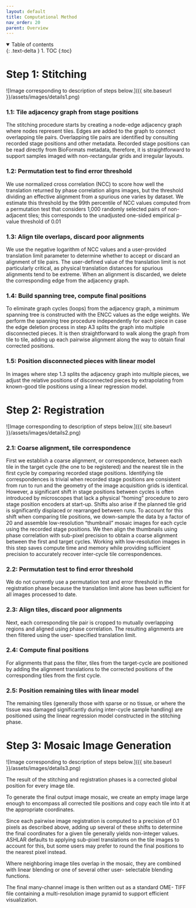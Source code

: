 ```yaml
---
layout: default
title: Computational Method
nav_order: 20
parent: Overview
---
```


<details open markdown="block">
  <summary>
    Table of contents
  </summary>
  {: .text-delta }
1. TOC
{:toc}
</details>

# Step 1: Stitching
![Image corresponding to description of steps below.]({{ site.baseurl }}/assets/images/details1.png)

### 1.1: Tile adjacency graph from stage positions
The stitching procedure starts by creating a node-edge adjacency graph where nodes represent tiles. Edges are added to the graph to connect overlapping tile pairs. Overlapping tile pairs are identified by consulting recorded stage positions and other metadata. Recorded stage positions can be read directly from BioFormats metadata, therefore, it is straightforward to support samples imaged with non-rectangular grids and irregular layouts.  
### 1.2: Permutation test to find error threshold
We use normalized cross correlation (NCC) to score how well the translation returned by phase correlation aligns images, but the threshold dividing an effective alignment from a spurious one varies by dataset. We estimate this threshold by the 99th percentile of NCC values computed from a permutation test that considers 1,000 randomly selected pairs of non-adjacent tiles; this corresponds to the unadjusted one-sided empirical p-value threshold of 0.01  
### 1.3: Align tile overlaps, discard poor alignments 
We use the negative logarithm of NCC values and a user-provided translation limit parameter to determine whether to accept or discard an alignment of tile pairs. The user-defined value of the translation limit is not particularly critical, as physical translation distances for spurious alignments tend to be extreme. When an alignment is discarded, we delete the corresponding edge from the adjacency graph.   
### 1.4: Build spanning tree, compute final positions 
To eliminate graph cycles (loops) from the adjacency graph, a minimum spanning tree is constructed with the ENCC values as the edge weights. We perform the spanning tree procedure independently for each piece in case the edge deletion process in step A3 splits the graph into multiple disconnected pieces. It is then straightforward to walk along the graph from tile to tile, adding up each pairwise alignment along the way to obtain final corrected positions.  
### 1.5: Position disconnected pieces with linear model 
In images where step 1.3 splits the adjacency graph into multiple pieces, we adjust the relative positions of disconnected pieces by extrapolating from known-good tile positions using a linear regression model.   


# Step 2: Registration
![Image corresponding to description of steps below.]({{ site.baseurl }}/assets/images/details2.png)

### 2.1: Coarse alignment, tile correspondence
First we establish a coarse alignment, or correspondence, between each tile in the target cycle (the one to be registered) and the nearest tile in the first cycle by comparing recorded stage positions. Identifying tile correspondences is trivial when recorded stage positions are consistent from run to run and the geometry of the image acquisition grids is identical. However, a significant shift in stage positions between cycles is often introduced by microscopes that lack a physical “homing” procedure to zero stage position encoders at start-up. Shifts also arise if the planned tile grid is significantly displaced or rearranged between runs. To account for this shift when comparing tile positions, we down-sample the data by a factor of 20 and assemble low-resolution “thumbnail” mosaic images for each cycle using the recorded stage positions. We then align the thumbnails using phase correlation with sub-pixel precision to obtain a coarse alignment between the first and target cycles. Working with low-resolution images in this step saves compute time and memory while providing sufficient precision to accurately recover inter-cycle tile correspondences.  
### 2.2: Permutation test to find error threshold
We do not currently use a permutation test and error threshold in the registration phase because the translation limit alone has been sufficient for all images processed to date.  
### 2.3: Align tiles, discard poor alignments
Next, each corresponding tile pair is cropped to mutually overlapping regions and aligned using phase correlation. The resulting alignments are then filtered using the user- specified translation limit.  
### 2.4: Compute final positions
For alignments that pass the filter, tiles from the target-cycle are positioned by adding the alignment translations to the corrected positions of the corresponding tiles from the first cycle.  
### 2.5: Position remaining tiles with linear model
The remaining tiles (generally those with sparse or no tissue, or where the tissue was damaged significantly during inter-cycle sample handling) are positioned using the linear regression model constructed in the stitching phase.  


# Step 3: Mosaic Image Generation
![Image corresponding to description of steps below.]({{ site.baseurl }}/assets/images/details3.png)

The result of the stitching and registration phases is a corrected global position for every image tile.  

To generate the final output image mosaic, we create an empty image large enough to encompass all corrected tile positions and copy each tile into it at the appropriate coordinates.  

Since each pairwise image registration is computed to a precision of 0.1 pixels as described above, adding up several of these shifts to determine the final coordinates for a given tile generally yields non-integer values. ASHLAR defaults to applying sub-pixel translations on the tile images to account for this, but some users may prefer to round the final positions to the nearest pixel instead. 

Where neighboring image tiles overlap in the mosaic, they are combined with linear blending or one of several other user- selectable blending functions. 

The final many-channel image is then written out as a standard OME- TIFF file containing a multi-resolution image pyramid to support efficient visualization. 

